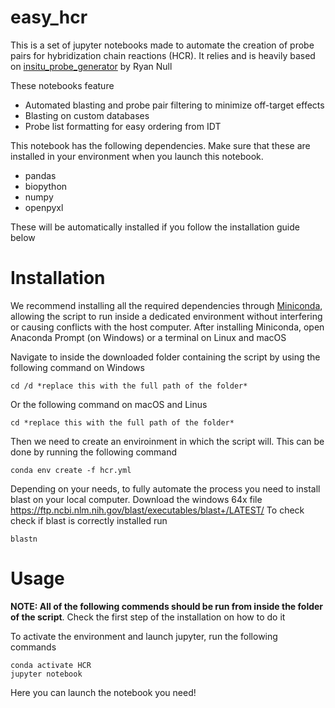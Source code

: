 # easy_hcr

This is a set of jupyter notebooks made to automate the creation of probe pairs for hybridization chain reactions (HCR). It relies and is heavily based on [insitu_probe_generator](https://github.com/rwnull/insitu_probe_generator) by Ryan Null

These notebooks feature
+ Automated blasting and probe pair filtering to minimize off-target effects
+ Blasting on custom databases
+ Probe list formatting for easy ordering from IDT

This notebook has the following dependencies.
Make sure that these are installed in your environment when you launch this notebook.
+ pandas
+ biopython
+ numpy
+ openpyxl

These will be automatically installed if you follow the installation guide below

# Installation
We recommend installing all the required dependencies through [Miniconda](https://docs.conda.io/en/latest/miniconda.html), allowing the script to run inside a dedicated environment without interfering or causing conflicts with the host computer.
After installing Miniconda, open Anaconda Prompt (on Windows) or a terminal on Linux and macOS

Navigate to inside the downloaded folder containing the script by using the following command on Windows

    cd /d *replace this with the full path of the folder*

Or the following command on macOS and Linus

    cd *replace this with the full path of the folder*

Then we need to create an enviroinment in which the script will. This can be done by running the following command

    conda env create -f hcr.yml

Depending on your needs, to fully automate the process you need to install blast on your local computer. Download the windows 64x file 
https://ftp.ncbi.nlm.nih.gov/blast/executables/blast+/LATEST/
To check check if blast is correctly installed run

    blastn


# Usage
**NOTE: All of the following commends should be run from inside the folder of the script**. Check the first step of the installation on how to do it

To activate the environment and launch jupyter, run the following commands

    conda activate HCR
    jupyter notebook

Here you can launch the notebook you need!